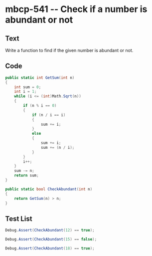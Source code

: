 # mbcp-541 -- Check if a number is abundant or not

## Text

Write a function to find if the given number is abundant or not.

## Code

```csharp
public static int GetSum(int n) 
{ 
    int sum = 0; 
    int i = 1; 
    while (i <= (int)Math.Sqrt(n)) 
    { 
        if (n % i == 0) 
        { 
            if (n / i == i) 
            { 
                sum += i; 
            } 
            else 
            { 
                sum += i; 
                sum += (n / i); 
            } 
        } 
        i++; 
    } 
    sum -= n; 
    return sum; 
}

public static bool CheckAbundant(int n) 
{ 
    return GetSum(n) > n; 
}
```

## Test List

```csharp
Debug.Assert(CheckAbundant(12) == true);
```

```csharp
Debug.Assert(CheckAbundant(15) == false);
```

```csharp
Debug.Assert(CheckAbundant(18) == true);
```

